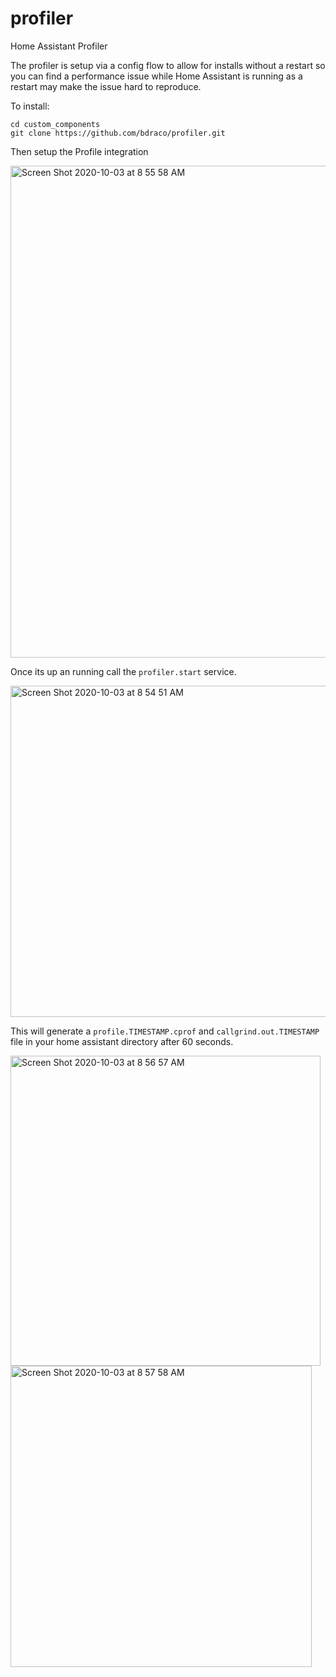 # profiler
Home Assistant Profiler

The profiler is setup via a config flow to allow for installs without a restart so you can find a performance issue while Home Assistant is running as a restart may make the issue hard to reproduce.

To install:

```
cd custom_components
git clone https://github.com/bdraco/profiler.git
```

Then setup the Profile integration

<img width="787" alt="Screen Shot 2020-10-03 at 8 55 58 AM" src="https://user-images.githubusercontent.com/663432/94993383-46ea0400-0556-11eb-94fd-868d8267eb7e.png">

Once its up an running call the `profiler.start` service.

<img width="530" alt="Screen Shot 2020-10-03 at 8 54 51 AM" src="https://user-images.githubusercontent.com/663432/94993366-24f08180-0556-11eb-98f6-7352b09a9183.png">

This will generate a `profile.TIMESTAMP.cprof` and `callgrind.out.TIMESTAMP` file in your home assistant directory after 60 seconds.

<img width="496" alt="Screen Shot 2020-10-03 at 8 56 57 AM" src="https://user-images.githubusercontent.com/663432/94993401-6b45e080-0556-11eb-926b-f178aa6d4fe6.png">
<img width="482" alt="Screen Shot 2020-10-03 at 8 57 58 AM" src="https://user-images.githubusercontent.com/663432/94993433-8e709000-0556-11eb-9d67-2700f8d002f5.png">
